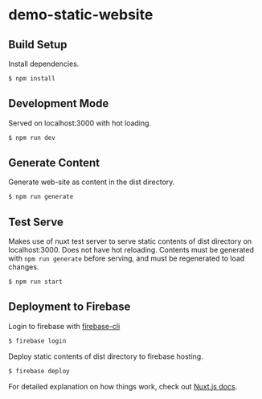 # demo-static-website

## Build Setup

Install dependencies.

```bash
$ npm install
```

## Development Mode 

Served on localhost:3000 with hot loading.

```bash
$ npm run dev
```

## Generate Content

Generate web-site as content in the dist directory.

```bash
$ npm run generate
```

## Test Serve

Makes use of nuxt test server to serve static contents of dist directory on localhost:3000.
Does not have hot reloading. Contents must be generated with `npm run generate` before serving, 
and must be regenerated to load changes.

```bash
$ npm run start
```

## Deployment to Firebase

Login to firebase with [firebase-cli](https://firebase.google.com/docs/cli#install-cli-mac-linux)

```bash
$ firebase login
```

Deploy static contents of dist directory to firebase hosting.

```bash
$ firebase deploy
```

For detailed explanation on how things work, check out [Nuxt.js docs](https://nuxtjs.org).
